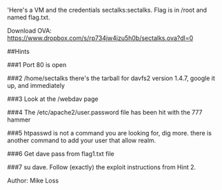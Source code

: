 'Here's a VM and the credentials sectalks:sectalks. Flag is in /root and named flag.txt.

Download OVA: https://www.dropbox.com/s/rp734jw4jzu5h0b/sectalks.ova?dl=0

##Hints

###1
Port 80 is open

###2
/home/sectalks
there's the tarball for davfs2 version 1.4.7, google it up, and immediately

###3
Look at the /webdav page

###4
The /etc/apache2/user.password file has been hit with the 777 hammer 

###5
htpasswd is not a command you are looking for, dig more. there is another command to add your user that allow realm.

###6
Get dave pass from flag1.txt file

###7
su dave. Follow (exactly) the exploit instructions from Hint 2.

Author: Mike Loss
